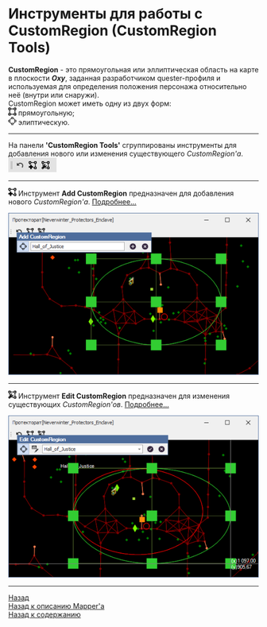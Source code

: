 # **Инструменты для работы с CustomRegion (CustomRegion Tools)**

<a name ="ref-CustomRegion">**CustomRegion**</a> - это прямоугольная или эллиптическая область на карте в плоскости ***Oxy***, заданная разработчиком quester-профиля и используемая для определения положения персонажа  относительно неё (внутри или снаружи).  
CustomRegion может иметь одну из двух форм:  
![AddRectangularCR](img/icons/miniRectCR.png) прямоугольную;  
![AddEllipticalCR](img/icons/miniEllipceCR.png) элиптическую.

---

На панели **'CustomRegion Tools'** сгруппированы инструменты для добавления нового или изменения существующего *CustomRegion'а*.  
![Панель CustomRegionTools](img/MapperExt-Panel-CustomRegionTools.png)

---

![AddCustomRegion](img/icons/miniAddCR.png) Инструмент **<a name="ref-AddCustomRegion">Add CustomRegion</a>** предназначен для добавления нового *CustomRegion'а*. [Подробнее...](Mapper-CustomRegionTools-Add-RU.md)  
<p align="center"><img src="img/CustomRegionTools/Add-EllipticalCR.png"></p>

---

![EditCustomRegion](img/icons/miniEditCR.png) Инструмент **<a name="ref-EditCustomRegion">Edit CustomRegion</a>** предназначен для изменения существующих *CustomRegion'ов*. [Подробнее...](Mapper-CustomRegionTools-Edit-RU.md)  
<p align="center"><img src="img/CustomRegionTools/EditCR-Resize.png"></p>

<!--

* Выберите в выпадающем списке редактируемый CustomRegion. Карта переместится к выбранному региону и отобразятся якори для изменения его размеров.
* Изменение типа региона (прямоугольный/элиптический) производится первой кнопкой на панели (квадрат с выделенными углами);
* Для переименования региона нажмите иконку, следующую за полем с наименованием CustomRegion'a
* Изменение геометрических размеров производится перетаскиванием его границ за якори (зеленые квадраты)
* Для подтверждения внесенных изменений нажмите на панели кнопку Accept (птичка в круге). Изменения будут сохранены и можно будет выбрать другой регион для редактирования.
* Закрыть инструмент редактирования регионов можно нажав на панели кнопку Cancel (крест на круге) 

---

Если размеры CustomRegion'а меньше 25 единиц, отключаются якори на гранях опорного прямоугольника и остаются только по углам и в центре.
Если размеры  CustomRegion'а меньше 10 единиц - отключаются все якори (остается только опорный прямоугольник и эллипс) -->

---

<a href="javascript:history.back()">Назад</a>  
[Назад к описанию Mapper'a](Mapper-RU.md)  
[Назад к содержанию](../../index.md)